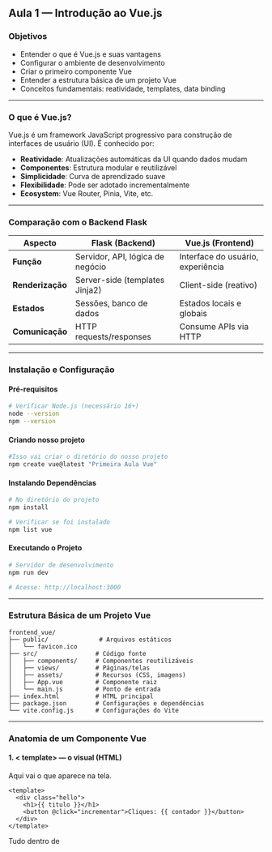 ## Aula 1 — Introdução ao Vue.js

### Objetivos
- Entender o que é Vue.js e suas vantagens
- Configurar o ambiente de desenvolvimento
- Criar o primeiro componente Vue
- Entender a estrutura básica de um projeto Vue
- Conceitos fundamentais: reatividade, templates, data binding

---

### O que é Vue.js?

Vue.js é um framework JavaScript progressivo para construção de interfaces de usuário (UI). É conhecido por:

- **Reatividade**: Atualizações automáticas da UI quando dados mudam
- **Componentes**: Estrutura modular e reutilizável
- **Simplicidade**: Curva de aprendizado suave
- **Flexibilidade**: Pode ser adotado incrementalmente
- **Ecosystem**: Vue Router, Pinia, Vite, etc.

---

### Comparação com o Backend Flask

| Aspecto | Flask (Backend) | Vue.js (Frontend) |
|---------|----------------|-------------------|
| **Função** | Servidor, API, lógica de negócio | Interface do usuário, experiência |
| **Renderização** | Server-side (templates Jinja2) | Client-side (reativo) |
| **Estados** | Sessões, banco de dados | Estados locais e globais |
| **Comunicação** | HTTP requests/responses | Consume APIs via HTTP |

---

### Instalação e Configuração

#### Pré-requisitos
```bash
# Verificar Node.js (necessário 16+)
node --version
npm --version
```
#### Criando nosso projeto
```bash
#Isso vai criar o diretório do nosso projeto
npm create vue@latest "Primeira Aula Vue"
```

#### Instalando Dependências
```bash
# No diretório do projeto
npm install

# Verificar se foi instalado
npm list vue
```

#### Executando o Projeto
```bash
# Servidor de desenvolvimento
npm run dev

# Acesse: http://localhost:3000
```

---

### Estrutura Básica de um Projeto Vue

```
frontend_vue/
├── public/              # Arquivos estáticos
│   └── favicon.ico     
├── src/                # Código fonte
│   ├── components/     # Componentes reutilizáveis
│   ├── views/          # Páginas/telas
│   ├── assets/         # Recursos (CSS, imagens)
│   ├── App.vue         # Componente raiz
│   └── main.js         # Ponto de entrada
├── index.html          # HTML principal
├── package.json        # Configurações e dependências
└── vite.config.js      # Configurações do Vite
```

---

### Anatomia de um Componente Vue

#### 1. < template> — o visual (HTML)

Aqui vai o que aparece na tela.
```vue
<template>
  <div class="hello">
    <h1>{{ titulo }}</h1>
    <button @click="incrementar">Cliques: {{ contador }}</button>
  </div>
</template>
```
Tudo dentro de <template> é o markup(Marcação).
As chaves {{ ... }} são interpolação: mostram valores dinâmicos do data() ou computed.
- {{ titulo }} → mostra o texto definido no JavaScript.
- {{ contador }} → mostra o número atual do contador.

O @click="incrementar" é um event binding, ou seja, quando clicar no botão, ele chama o método incrementar().

#### 2. < script> — A lógica (JavaScript)

Aqui fica o “cérebro” do componente.

```vue
<script>
export default {
  name: 'HelloWorld',
  data() {
    return {
      titulo: 'Minha Primeira Aula Vue!',
      contador: 0
    }
  },
  methods: {
    incrementar() {
      this.contador++
    }
  }
}
</script>
```

- export default é obrigatório — define o que o Vue vai usar quando importar o componente.
- name: só dá um nome pro componente (útil pra debug e DevTools).
- data(): função que retorna um objeto com os dados do componente.

Esses dados são reativos — se mudarem, o Vue atualiza automaticamente o HTML.
- methods: funções que o componente pode usar, como o incrementar().

Quando o botão é clicado, this.contador++ muda o valor do contador e o Vue atualiza a tela sem recarregar a página.

#### 3. < style scoped> — O visual (CSS)

Aqui vem o estilo do componente:

```vue
<style scoped>
.hello {
  text-align: center;
  padding: 20px;
}

button {
  margin-top: 10px;
  padding: 10px 20px;
  font-size: 16px;
}
</style>
```
- O scoped faz o CSS valer só pra este componente, evitando que ele afete outros.
- Sem scoped, o CSS é global (pode vazar pra outros componentes).

---

### Conceitos Fundamentais

#### 1. **Data Binding**
```vue
<template>
  <!-- Interpolação de texto -->
  <p>{{ mensagem }}</p>
  
  <!-- Binding de atributo -->
  <img :src="imagemUrl" :alt="descricao">
  
  <!-- Two-way binding -->
  <input v-model="nome" placeholder="Digite seu nome">
  <p>Olá, {{ nome }}!</p>
</template>

<script>
export default {
  data() {
    return {
      mensagem: 'Hello Vue!',
      imagemUrl: '/logo.png',
      descricao: 'Logo Vue',
      nome: ''
    }
  }
}
</script>
```
As chaves duplas {{ }} mostram o valor de uma variável do data().

Se o valor mudar no JavaScript, o Vue atualiza o texto automaticamente na tela.

v-bind: (ou só :) serve pra ligar um atributo HTML a uma variável do Vue.

No exemplo acima:
- O src da imagem vem do imagemUrl
- O alt vem de descricao

É como se fosse:
```html
<img src="/logo.png" alt="Logo Vue">
```
Mas se imagemUrl mudar, o src muda na hora também.

```vue
<input v-model="nome" placeholder="Digite seu nome">
<p>Olá, {{ nome }}!</p>
```
Aqui é um binding de mão dupla:
- Quando o usuário digita no input → o valor de nome muda.
- Quando nome muda no JS → o input mostra o novo valor.

Então se você digitar “Rodrigo” no campo, o Vue atualiza nome automaticamente e o <p> mostra:

Olá, Rodrigo!

Sem precisar usar um document.querySelector ou onChange — o Vue cuida de tudo.

#### 2. **Event Handling**
```vue
<template>
  <div>
    <button @click="saudar">Dizer Olá</button>
    <button @click="saudar('Vue.js')">Dizer Olá Vue</button>
    
    <form @submit.prevent="enviarFormulario">
      <input v-model="email" type="email" required>
      <button type="submit">Enviar</button>
    </form>
  </div>
</template>

<script>
export default {
  data() {
    return {
      email: ''
    }
  },
  methods: {
    saudar(nome = 'Mundo') {
      alert(`Olá, ${nome}!`)
    },
    enviarFormulario() {
      console.log('Email enviado:', this.email)
    }
  }
}
</script>
```

#### 3. **Reatividade**
```vue
<template>
  <div>
    <h2>Carrinho de Compras</h2>
    <p>Total de itens: {{ totalItens }}</p>
    <p>Valor total: R$ {{ valorTotal.toFixed(2) }}</p>
    
    <button @click="adicionarItem">Adicionar Item</button>
  </div>
</template>

<script>
export default {
  data() {
    return {
      itens: [
        { nome: 'Produto A', preco: 10.50 },
        { nome: 'Produto B', preco: 25.00 }
      ]
    }
  },
  computed: {
    totalItens() {
      return this.itens.length
    },
    valorTotal() {
      return this.itens.reduce((total, item) => total + item.preco, 0)
    }
  },
  methods: {
    adicionarItem() {
      this.itens.push({
        nome: `Produto ${this.itens.length + 1}`,
        preco: Math.random() * 50
      })
    }
  }
}
</script>
```

---

### Exercícios Práticos

#### Exercício 1: Contador Personalizado
Crie um componente que:
- Tenha um contador que inicia em 0
- Botões para +1, -1, +5, -5
- Não permita valores negativos
- Mostre uma mensagem quando chegar a 10

#### Exercício 2: Lista de Tarefas Simples
Crie um componente que:
- Tenha um input para nova tarefa
- Lista de tarefas adicionadas
- Contador de tarefas total

#### Exercício 3: Calculadora IMC
Crie um componente que:
- Inputs para peso e altura
- Calcule o IMC automaticamente
- Mostre a classificação (baixo peso, normal, sobrepeso, etc.)

---

### Conectando com o Backend Flask

Para esta aula, vamos fazer uma conexão simples:

```vue
<template>
  <div>
    <h2>Dados do Backend</h2>
    <div v-if="carregando">Carregando...</div>
    <ul v-else>
      <li v-for="pessoa in pessoas" :key="pessoa.id">
        {{ pessoa.nome }}
      </li>
    </ul>
  </div>
</template>

<script>
export default {
  data() {
    return {
      pessoas: [],
      carregando: true
    }
  },
  async mounted() {
    try {
      // Simulando chamada à API Flask
      // Na Aula 3 veremos como fazer isso direito
      const response = await fetch('http://localhost:5000/api/dados')
      this.pessoas = await response.json()
    } catch (error) {
      console.error('Erro ao carregar dados:', error)
      this.pessoas = []
    } finally {
      this.carregando = false
    }
  }
}
</script>
```

---

### Arquivos Criados Nesta Aula

Após completar esta aula, você terá:

1. `src/main.js` - Ponto de entrada da aplicação
2. `src/App.vue` - Componente raiz
3. `src/components/HelloWorld.vue` - Primeiro componente
4. `src/components/Contador.vue` - Exercício 1
5. `src/components/ListaTarefas.vue` - Exercício 2
6. `src/components/CalculadoraIMC.vue` - Exercício 3

---

### Comandos Git para Esta Aula

```bash
# Adicionar arquivos ao git
git add .
git commit -m "Aula 1 - Introdução ao Vue.js"

# Criar branch da aula 1
git checkout -b aula-01-introducao
git push -u origin aula-01-introducao

# Voltar para main
git checkout main
```

---

### Checklist de Verificação

- [ ] Projeto Vue rodando sem erros
- [ ] Entendimento de template, script e style
- [ ] Data binding funcionando
- [ ] Event handling implementado
- [ ] Exercícios práticos concluídos
- [ ] Teste básico de conexão com Flask (opcional)

---

### Próxima Aula

Na **Aula 2** veremos:
- Diretivas condicionais (v-if, v-show)
- Loops com v-for
- Criação de componentes reutilizáveis
- Comunicação entre componentes
- Props e emissão de eventos

### Dicas Adicionais

- Use as **Vue DevTools** no navegador para debug
- O **Vite** oferece hot-reload automático
- Explore a documentação oficial: https://vuejs.org/
- Pratique os conceitos de reatividade - é fundamental!
